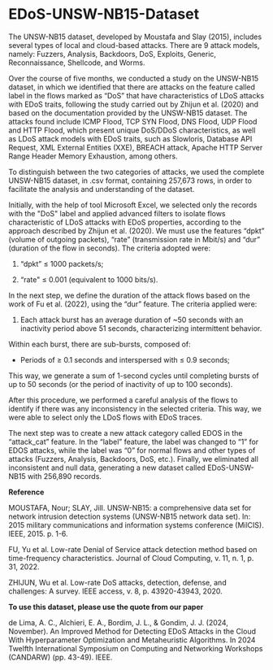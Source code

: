 # EDoS-UNSW-NB15-Dataset

The UNSW-NB15 dataset, developed by Moustafa and Slay (2015), includes several types of local and cloud-based attacks. There are 9 attack models, namely: Fuzzers, Analysis, Backdoors, DoS, Exploits, Generic, Reconnaissance, Shellcode, and Worms.

Over the course of five months, we conducted a study on the UNSW-NB15 dataset, in which we identified that there are attacks on the feature called label in the flows marked as “DoS” that have characteristics of LDoS attacks with EDoS traits, following the study carried out by Zhijun et al. (2020) and based on the documentation provided by the UNSW-NB15 dataset. The attacks found include ICMP Flood, TCP SYN Flood, DNS Flood, UDP Flood and HTTP Flood, which present unique DoS/DDoS characteristics, as well as LDoS attack models with EDoS traits, such as Slowloris, Database API Request, XML External Entities (XXE), BREACH attack, Apache HTTP Server Range Header Memory Exhaustion, among others.

To distinguish between the two categories of attacks, we used the complete UNSW-NB15 dataset, in .csv format, containing 257,673 rows, in order to facilitate the analysis and understanding of the dataset.

Initially, with the help of tool Microsoft Excel, we selected only the records with the "DoS" label and applied advanced filters to isolate flows characteristic of LDoS attacks with EDoS properties, according to the approach described by Zhijun et al. (2020). We must use the features “dpkt” (volume of outgoing packets), “rate” (transmission rate in Mbit/s) and “dur” (duration of the flow in seconds). The criteria adopted were:

1) “dpkt” ≤ 1000 packets/s;

2) “rate" ≤ 0.001 (equivalent to 1000 bits/s).

In the next step, we define the duration of the attack flows based on the work of Fu et al. (2022), using the “dur” feature. The criteria applied were:

1) Each attack burst has an average duration of ~50 seconds with an inactivity period above 51 seconds, characterizing intermittent behavior.

Within each burst, there are sub-bursts, composed of:

- Periods of ≥ 0.1 seconds and interspersed with ≤ 0.9 seconds;

This way, we generate a sum of 1-second cycles until completing bursts of up to 50 seconds (or the period of inactivity of up to 100 seconds).

After this procedure, we performed a careful analysis of the flows to identify if there was any inconsistency in the selected criteria. This way, we were able to select only the LDoS flows with EDoS traces.

The next step was to create a new attack category called EDOS in the “attack_cat” feature. In the “label” feature, the label was changed to “1” for EDOS attacks, while the label was “0” for normal flows and other types of attacks (Fuzzers, Analysis, Backdoors, DoS, etc.). Finally, we eliminated all inconsistent and null data, generating a new dataset called EDoS-UNSW-NB15 with 256,890 records.

**Reference**

MOUSTAFA, Nour; SLAY, Jill. UNSW-NB15: a comprehensive data set for network intrusion detection systems (UNSW-NB15 network data set). In: 2015 military communications and information systems conference (MilCIS). IEEE, 2015. p. 1-6.

FU, Yu et al. Low-rate Denial of Service attack detection method based on time-frequency characteristics. Journal of Cloud Computing, v. 11, n. 1, p. 31, 2022. 

ZHIJUN, Wu et al. Low-rate DoS attacks, detection, defense, and challenges: A survey. IEEE access, v. 8, p. 43920-43943, 2020. 

**To use this dataset, please use the quote from our paper**

de Lima, A. C., Alchieri, E. A., Bordim, J. L., & Gondim, J. J. (2024, November). An Improved Method for Detecting EDoS Attacks in the Cloud With Hyperparameter Optimization and Metaheuristic Algorithms. In 2024 Twelfth International Symposium on Computing and Networking Workshops (CANDARW) (pp. 43-49). IEEE.
